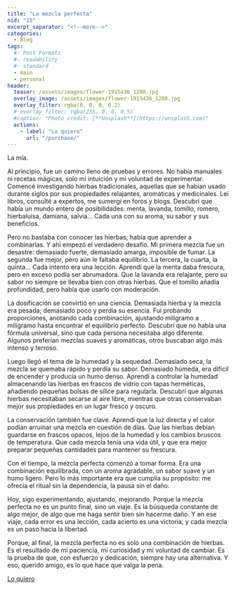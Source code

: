 ```yaml
---
title: "La mezcla perfecta"
nid: "15"
excerpt_separator: "<!--more-->"
categories:
  - Blog
tags:
  #- Post Formats
  #- readability
  #- standard
  - main
  - personal
header:
  teaser: /assets/images/flower-1915436_1280.jpg
  overlay_image: /assets/images/flower-1915436_1280.jpg
  overlay_filter: rgba(0, 0, 0, 0.2)
  # overlay_filter: rgba(255, 0, 0, 0.5)
  #caption: "Photo credit: [**Unsplash**](https://unsplash.com)"
  actions:
    - label: "Lo quiero"
      url: "/purchase/"
---
```


La mía.
<!--more-->


Al principio, fue un camino lleno de pruebas y errores. No había manuales ni recetas mágicas, solo mi intuición y mi voluntad de experimentar. Comencé investigando hierbas tradicionales, aquellas que se habían usado durante siglos por sus propiedades relajantes, aromáticas y medicinales. Leí libros, consulté a expertos, me sumergí en foros y blogs. Descubrí que había un mundo entero de posibilidades: menta, lavanda, tomillo, romero, hierbaluisa, damiana, salvia... Cada una con su aroma, su sabor y sus beneficios.

Pero no bastaba con conocer las hierbas; había que aprender a combinarlas. Y ahí empezó el verdadero desafío. Mi primera mezcla fue un desastre: demasiado fuerte, demasiado amarga, imposible de fumar. La segunda fue mejor, pero aún le faltaba equilibrio. La tercera, la cuarta, la quinta... Cada intento era una lección. Aprendí que la menta daba frescura, pero en exceso podía ser abrumadora. Que la lavanda era relajante, pero su sabor no siempre se llevaba bien con otras hierbas. Que el tomillo añadía profundidad, pero había que usarlo con moderación.

La dosificación se convirtió en una ciencia. Demasiada hierba y la mezcla era pesada; demasiado poco y perdía su esencia. Fui probando proporciones, anotando cada combinación, ajustando milígramo a milígramo hasta encontrar el equilibrio perfecto. Descubrí que no había una fórmula universal, sino que cada persona necesitaba algo diferente. Algunos preferían mezclas suaves y aromáticas, otros buscaban algo más intenso y terroso.

Luego llegó el tema de la humedad y la sequedad. Demasiado seca, la mezcla se quemaba rápido y perdía su sabor. Demasiado húmeda, era difícil de encender y producía un humo denso. Aprendí a controlar la humedad almacenando las hierbas en frascos de vidrio con tapas herméticas, añadiendo pequeñas bolsas de sílice para regularla. Descubrí que algunas hierbas necesitaban secarse al aire libre, mientras que otras conservaban mejor sus propiedades en un lugar fresco y oscuro.

La conservación también fue clave. Aprendí que la luz directa y el calor podían arruinar una mezcla en cuestión de días. Que las hierbas debían guardarse en frascos opacos, lejos de la humedad y los cambios bruscos de temperatura. Que cada mezcla tenía una vida útil, y que era mejor preparar pequeñas cantidades para mantener su frescura.

Con el tiempo, la mezcla perfecta comenzó a tomar forma. Era una combinación equilibrada, con un aroma agradable, un sabor suave y un humo ligero. Pero lo más importante era que cumplía su propósito: me ofrecía el ritual sin la dependencia, la pausa sin el daño.

Hoy, sigo experimentando, ajustando, mejorando. Porque la mezcla perfecta no es un punto final, sino un viaje. Es la búsqueda constante de algo mejor, de algo que me haga sentir bien sin hacerme daño. Y en ese viaje, cada error es una lección, cada acierto es una victoria, y cada mezcla es un paso hacia la libertad.

Porque, al final, la mezcla perfecta no es solo una combinación de hierbas. Es el resultado de mi paciencia, mi curiosidad y mi voluntad de cambiar. Es la prueba de que, con esfuerzo y dedicación, siempre hay una alternativa. Y eso, querido amigo, es lo que hace que valga la pena.

[Lo quiero](../../purchase/)